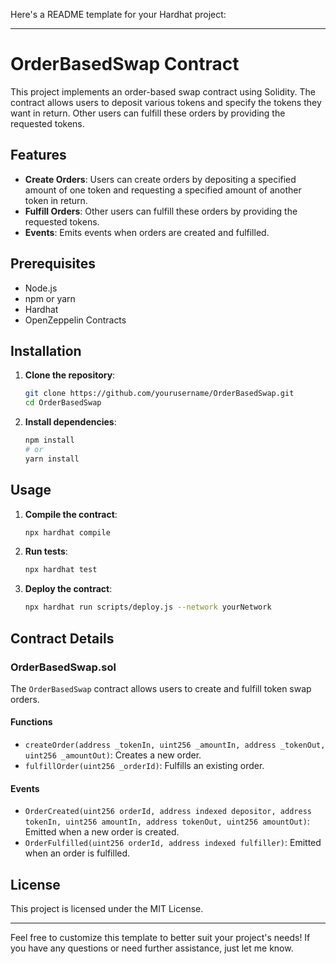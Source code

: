 Here's a README template for your Hardhat project:

---

# OrderBasedSwap Contract

This project implements an order-based swap contract using Solidity. The contract allows users to deposit various tokens and specify the tokens they want in return. Other users can fulfill these orders by providing the requested tokens.

## Features

- **Create Orders**: Users can create orders by depositing a specified amount of one token and requesting a specified amount of another token in return.
- **Fulfill Orders**: Other users can fulfill these orders by providing the requested tokens.
- **Events**: Emits events when orders are created and fulfilled.

## Prerequisites

- Node.js
- npm or yarn
- Hardhat
- OpenZeppelin Contracts

## Installation

1. **Clone the repository**:
    ```bash
    git clone https://github.com/yourusername/OrderBasedSwap.git
    cd OrderBasedSwap
    ```

2. **Install dependencies**:
    ```bash
    npm install
    # or
    yarn install
    ```

## Usage

1. **Compile the contract**:
    ```bash
    npx hardhat compile
    ```

2. **Run tests**:
    ```bash
    npx hardhat test
    ```

3. **Deploy the contract**:
    ```bash
    npx hardhat run scripts/deploy.js --network yourNetwork
    ```

## Contract Details

### OrderBasedSwap.sol

The `OrderBasedSwap` contract allows users to create and fulfill token swap orders.

#### Functions

- `createOrder(address _tokenIn, uint256 _amountIn, address _tokenOut, uint256 _amountOut)`: Creates a new order.
- `fulfillOrder(uint256 _orderId)`: Fulfills an existing order.

#### Events

- `OrderCreated(uint256 orderId, address indexed depositor, address tokenIn, uint256 amountIn, address tokenOut, uint256 amountOut)`: Emitted when a new order is created.
- `OrderFulfilled(uint256 orderId, address indexed fulfiller)`: Emitted when an order is fulfilled.

## License

This project is licensed under the MIT License.

---

Feel free to customize this template to better suit your project's needs! If you have any questions or need further assistance, just let me know.